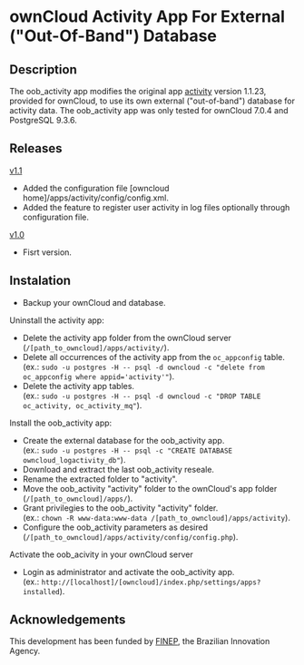 # ownCloud Activity App For External ("Out-Of-Band") Database

## Description
The oob_activity app modifies the original app [activity](https://github.com/owncloud/activity) version 1.1.23,  provided for ownCloud, to use its own external ("out-of-band") database for activity data. The oob_activity app was only tested for ownCloud 7.0.4 and PostgreSQL 9.3.6.

## Releases

[v1.1](https://github.com/Malinoski/oob_activity/releases/tag/v1.1)
- Added the configuration file [owncloud home]/apps/activity/config/config.xml.
- Added the feature to register user activity in log files optionally through configuration file.

[v1.0](https://github.com/Malinoski/oob_activity/releases/tag/v1.0)
- Fisrt version.

## Instalation 
- Backup your ownCloud and database.

Uninstall the activity app:
- Delete the activity app folder from the ownCloud server (`/[path_to_owncloud]/apps/activity/`).
- Delete all occurrences of the activity app from the `oc_appconfig` table. 
<br/> (ex.: `sudo -u postgres -H -- psql -d owncloud -c "delete from oc_appconfig where appid='activity'"`).
- Delete the activity app tables.
<br/> (ex.: `sudo -u postgres -H -- psql -d owncloud -c "DROP TABLE oc_activity, oc_activity_mq"`).

Install the oob_activity app:
- Create the external database for the oob_activity app.
<br/> (ex.: `sudo -u postgres -H -- psql -c "CREATE DATABASE owncloud_logactivity_db"`).
- Download and extract the last oob_activity reseale.
- Rename the extracted folder to "activity".
- Move the oob_activity "activity" folder to the ownCloud's app folder (`/[path_to_owncloud]/apps/`).
- Grant privilegies to the oob_activity "activity" folder.
<br/> (ex.: `chown -R www-data:www-data /[path_to_owncloud]/apps/activity`).
- Configure the oob_activity parameters as desired (`/[path_to_owncloud]/apps/activity/config/config.php`).

Activate the oob_acivity in your ownCloud server 
- Login as administrator and activate the oob_activity app.
<br/> (ex.: `http://[localhost]/[owncloud]/index.php/settings/apps?installed`).

## Acknowledgements
This development has been funded by [FINEP](http://www.finep.gov.br), the Brazilian Innovation Agency.
